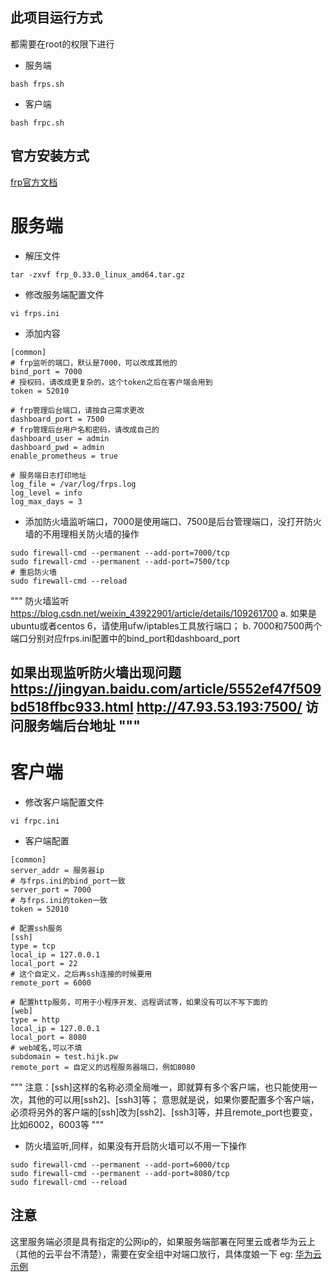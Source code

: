 ## 此项目运行方式
都需要在root的权限下进行
* 服务端
```
bash frps.sh
```
* 客户端
```
bash frpc.sh
```

## 官方安装方式
[frp官方文档](https://gofrp.org/docs/)
# 服务端
* 解压文件
```
tar -zxvf frp_0.33.0_linux_amd64.tar.gz
```
* 修改服务端配置文件
```
vi frps.ini
```
* 添加内容
```
[common]
# frp监听的端口，默认是7000，可以改成其他的
bind_port = 7000
# 授权码，请改成更复杂的，这个token之后在客户端会用到
token = 52010

# frp管理后台端口，请按自己需求更改
dashboard_port = 7500
# frp管理后台用户名和密码，请改成自己的
dashboard_user = admin
dashboard_pwd = admin
enable_prometheus = true

# 服务端日志打印地址
log_file = /var/log/frps.log
log_level = info
log_max_days = 3
```
* 添加防火墙监听端口，7000是使用端口、7500是后台管理端口，没打开防火墙的不用理相关防火墙的操作
```
sudo firewall-cmd --permanent --add-port=7000/tcp
sudo firewall-cmd --permanent --add-port=7500/tcp
# 重启防火墙
sudo firewall-cmd --reload
```
"""
防火墙监听 https://blog.csdn.net/weixin_43922901/article/details/109261700
a. 如果是ubuntu或者centos 6，请使用ufw/iptables工具放行端口；
b. 7000和7500两个端口分别对应frps.ini配置中的bind_port和dashboard_port

如果出现监听防火墙出现问题 https://jingyan.baidu.com/article/5552ef47f509bd518ffbc933.html
http://47.93.53.193:7500/ 访问服务端后台地址
"""
------------------------------------------------------------------------------------------------------

# 客户端

* 修改客户端配置文件
```
vi frpc.ini
```
* 客户端配置
```
[common]
server_addr = 服务器ip
# 与frps.ini的bind_port一致
server_port = 7000
# 与frps.ini的token一致
token = 52010

# 配置ssh服务
[ssh]
type = tcp
local_ip = 127.0.0.1
local_port = 22
# 这个自定义，之后再ssh连接的时候要用
remote_port = 6000

# 配置http服务，可用于小程序开发、远程调试等，如果没有可以不写下面的
[web]
type = http
local_ip = 127.0.0.1
local_port = 8080
# web域名,可以不填
subdomain = test.hijk.pw
remote_port = 自定义的远程服务器端口，例如8080
```
"""
注意：[ssh]这样的名称必须全局唯一，即就算有多个客户端，也只能使用一次，其他的可以用[ssh2]、[ssh3]等；
意思就是说，如果你要配置多个客户端，必须将另外的客户端的[ssh]改为[ssh2]、[ssh3]等，并且remote_port也要变，比如6002，6003等
"""
* 防火墙监听,同样，如果没有开启防火墙可以不用一下操作
```
sudo firewall-cmd --permanent --add-port=6000/tcp
sudo firewall-cmd --permanent --add-port=8080/tcp
sudo firewall-cmd --reload
```
## 注意
这里服务端必须是具有指定的公网ip的，如果服务端部署在阿里云或者华为云上（其他的云平台不清楚），需要在安全组中对端口放行，具体度娘一下
eg: [华为云示例](https://blog.csdn.net/qq_26003101/article/details/113629449)
